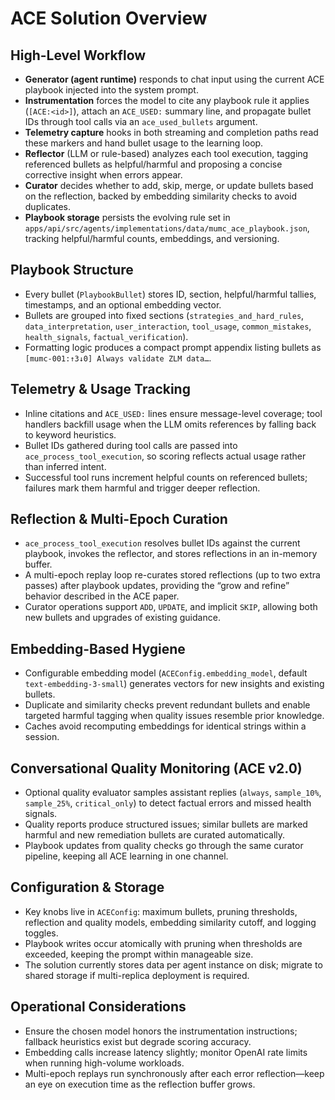 # ACE Solution Overview

## High-Level Workflow
- **Generator (agent runtime)** responds to chat input using the current ACE playbook injected into the system prompt.
- **Instrumentation** forces the model to cite any playbook rule it applies (`[ACE:<id>]`), attach an `ACE_USED:` summary line, and propagate bullet IDs through tool calls via an `ace_used_bullets` argument.
- **Telemetry capture** hooks in both streaming and completion paths read these markers and hand bullet usage to the learning loop.
- **Reflector** (LLM or rule-based) analyzes each tool execution, tagging referenced bullets as helpful/harmful and proposing a concise corrective insight when errors appear.
- **Curator** decides whether to add, skip, merge, or update bullets based on the reflection, backed by embedding similarity checks to avoid duplicates.
- **Playbook storage** persists the evolving rule set in `apps/api/src/agents/implementations/data/mumc_ace_playbook.json`, tracking helpful/harmful counts, embeddings, and versioning.

## Playbook Structure
- Every bullet (`PlaybookBullet`) stores ID, section, helpful/harmful tallies, timestamps, and an optional embedding vector.
- Bullets are grouped into fixed sections (`strategies_and_hard_rules`, `data_interpretation`, `user_interaction`, `tool_usage`, `common_mistakes`, `health_signals`, `factual_verification`).
- Formatting logic produces a compact prompt appendix listing bullets as `[mumc-001:↑3↓0] Always validate ZLM data…`.

## Telemetry & Usage Tracking
- Inline citations and `ACE_USED:` lines ensure message-level coverage; tool handlers backfill usage when the LLM omits references by falling back to keyword heuristics.
- Bullet IDs gathered during tool calls are passed into `ace_process_tool_execution`, so scoring reflects actual usage rather than inferred intent.
- Successful tool runs increment helpful counts on referenced bullets; failures mark them harmful and trigger deeper reflection.

## Reflection & Multi-Epoch Curation
- `ace_process_tool_execution` resolves bullet IDs against the current playbook, invokes the reflector, and stores reflections in an in-memory buffer.
- A multi-epoch replay loop re-curates stored reflections (up to two extra passes) after playbook updates, providing the “grow and refine” behavior described in the ACE paper.
- Curator operations support `ADD`, `UPDATE`, and implicit `SKIP`, allowing both new bullets and upgrades of existing guidance.

## Embedding-Based Hygiene
- Configurable embedding model (`ACEConfig.embedding_model`, default `text-embedding-3-small`) generates vectors for new insights and existing bullets.
- Duplicate and similarity checks prevent redundant bullets and enable targeted harmful tagging when quality issues resemble prior knowledge.
- Caches avoid recomputing embeddings for identical strings within a session.

## Conversational Quality Monitoring (ACE v2.0)
- Optional quality evaluator samples assistant replies (`always`, `sample_10%`, `sample_25%`, `critical_only`) to detect factual errors and missed health signals.
- Quality reports produce structured issues; similar bullets are marked harmful and new remediation bullets are curated automatically.
- Playbook updates from quality checks go through the same curator pipeline, keeping all ACE learning in one channel.

## Configuration & Storage
- Key knobs live in `ACEConfig`: maximum bullets, pruning thresholds, reflection and quality models, embedding similarity cutoff, and logging toggles.
- Playbook writes occur atomically with pruning when thresholds are exceeded, keeping the prompt within manageable size.
- The solution currently stores data per agent instance on disk; migrate to shared storage if multi-replica deployment is required.

## Operational Considerations
- Ensure the chosen model honors the instrumentation instructions; fallback heuristics exist but degrade scoring accuracy.
- Embedding calls increase latency slightly; monitor OpenAI rate limits when running high-volume workloads.
- Multi-epoch replays run synchronously after each error reflection—keep an eye on execution time as the reflection buffer grows.
